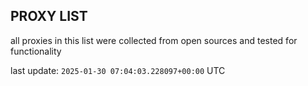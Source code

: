 ## PROXY LIST

all proxies in this list were collected from open sources and tested for functionality

last update: `2025-01-30 07:04:03.228097+00:00` UTC